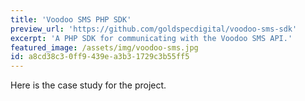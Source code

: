 ```yaml
---
title: 'Voodoo SMS PHP SDK'
preview_url: 'https://github.com/goldspecdigital/voodoo-sms-sdk'
excerpt: 'A PHP SDK for communicating with the Voodoo SMS API.'
featured_image: /assets/img/voodoo-sms.jpg
id: a8cd38c3-0ff9-439e-a3b3-1729c3b55ff5
---
```

Here is the case study for the project.